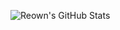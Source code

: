 ![Reown's GitHub Stats](https://github-readme-stats.vercel.app/api?username=Reown&show_icons=true&theme=github_dark)
